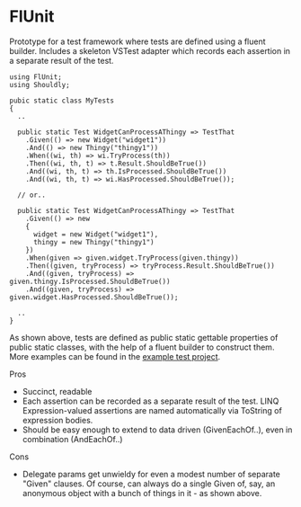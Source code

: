 # FlUnit

Prototype for a test framework where tests are defined using a fluent builder. Includes a skeleton VSTest adapter which records each assertion in a separate result of the test. 

```
using FlUnit;
using Shouldly;

pubic static class MyTests
{
  ..

  public static Test WidgetCanProcessAThingy => TestThat
    .Given(() => new Widget("widget1"))
    .And(() => new Thingy("thingy1"))
    .When((wi, th) => wi.TryProcess(th))
    .Then((wi, th, t) => t.Result.ShouldBeTrue())
    .And((wi, th, t) => th.IsProcessed.ShouldBeTrue())
    .And((wi, th, t) => wi.HasProcessed.ShouldBeTrue());

  // or..

  public static Test WidgetCanProcessAThingy => TestThat
    .Given(() => new
    {
      widget = new Widget("widget1"),
      thingy = new Thingy("thingy1")
    })
    .When(given => given.widget.TryProcess(given.thingy))
    .Then((given, tryProcess) => tryProcess.Result.ShouldBeTrue())
    .And((given, tryProcess) => given.thingy.IsProcessed.ShouldBeTrue())
    .And((given, tryProcess) => given.widget.HasProcessed.ShouldBeTrue());

  ..
}
```

As shown above, tests are defined as public static gettable properties of public static classes, with the help of a fluent builder to construct them. More examples can be found in the [example test project](./src/Example.TestProject/ExampleTests.cs).

Pros
- Succinct, readable
- Each assertion can be recorded as a separate result of the test. LINQ Expression-valued assertions are named automatically via ToString of expression bodies.
- Should be easy enough to extend to data driven (GivenEachOf..), even in combination (AndEachOf..)

Cons
- Delegate params get unwieldy for even a modest number of separate "Given" clauses. Of course, can always do a single Given of, say, an anonymous object with a bunch of things in it - as shown above.
  